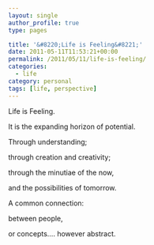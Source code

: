 ```yaml
---
layout: single
author_profile: true
type: pages

title: '&#8220;Life is Feeling&#8221;'
date: 2011-05-11T11:53:21+00:00
permalink: /2011/05/11/life-is-feeling/
categories:
  - life
category: personal
tags: [life, perspective]
---
```

Life is Feeling.

It is the expanding horizon of potential.

Through understanding;

through creation and creativity;

through the minutiae of the now,

and the possibilities of tomorrow.

A common connection:

between people,

or concepts…. however abstract.
